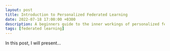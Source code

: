 ```yaml
---
layout: post
title: Introduction to Personalized Federated Learning
date: 2022-07-18 17:00:00 +0300
description: A beginners guide to the inner workings of personalized federated learning.
tags: [federated learning]
---
```

In this post, I will present...
